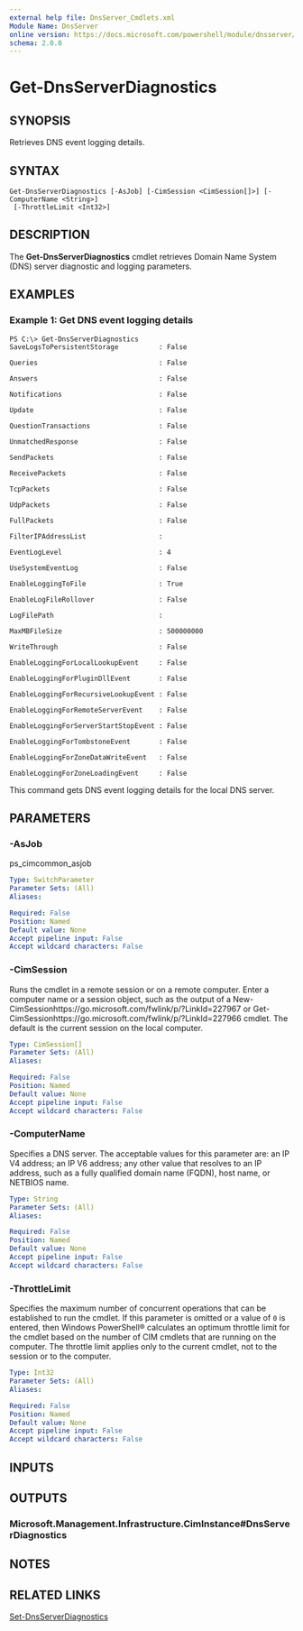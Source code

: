 ```yaml
---
external help file: DnsServer_Cmdlets.xml
Module Name: DnsServer
online version: https://docs.microsoft.com/powershell/module/dnsserver/get-dnsserverdiagnostics?view=windowsserver2012-ps&wt.mc_id=ps-gethelp
schema: 2.0.0
---
```


# Get-DnsServerDiagnostics

## SYNOPSIS
Retrieves DNS event logging details.

## SYNTAX

```
Get-DnsServerDiagnostics [-AsJob] [-CimSession <CimSession[]>] [-ComputerName <String>]
 [-ThrottleLimit <Int32>]
```

## DESCRIPTION
The **Get-DnsServerDiagnostics** cmdlet retrieves Domain Name System (DNS) server diagnostic and logging parameters.

## EXAMPLES

### Example 1: Get DNS event logging details
```
PS C:\> Get-DnsServerDiagnostics
SaveLogsToPersistentStorage          : False

Queries                              : False

Answers                              : False

Notifications                        : False

Update                               : False

QuestionTransactions                 : False

UnmatchedResponse                    : False

SendPackets                          : False

ReceivePackets                       : False

TcpPackets                           : False

UdpPackets                           : False

FullPackets                          : False

FilterIPAddressList                  :

EventLogLevel                        : 4

UseSystemEventLog                    : False

EnableLoggingToFile                  : True

EnableLogFileRollover                : False

LogFilePath                          :

MaxMBFileSize                        : 500000000

WriteThrough                         : False

EnableLoggingForLocalLookupEvent     : False

EnableLoggingForPluginDllEvent       : False

EnableLoggingForRecursiveLookupEvent : False

EnableLoggingForRemoteServerEvent    : False

EnableLoggingForServerStartStopEvent : False

EnableLoggingForTombstoneEvent       : False

EnableLoggingForZoneDataWriteEvent   : False

EnableLoggingForZoneLoadingEvent     : False
```

This command gets DNS event logging details for the local DNS server.

## PARAMETERS

### -AsJob
ps_cimcommon_asjob

```yaml
Type: SwitchParameter
Parameter Sets: (All)
Aliases: 

Required: False
Position: Named
Default value: None
Accept pipeline input: False
Accept wildcard characters: False
```

### -CimSession
Runs the cmdlet in a remote session or on a remote computer.
Enter a computer name or a session object, such as the output of a New-CimSessionhttps://go.microsoft.com/fwlink/p/?LinkId=227967 or Get-CimSessionhttps://go.microsoft.com/fwlink/p/?LinkId=227966 cmdlet.
The default is the current session on the local computer.

```yaml
Type: CimSession[]
Parameter Sets: (All)
Aliases: 

Required: False
Position: Named
Default value: None
Accept pipeline input: False
Accept wildcard characters: False
```

### -ComputerName
Specifies a DNS server.
The acceptable values for this parameter are: an IP V4 address; an IP V6 address; any other value that resolves to an IP address, such as a fully qualified domain name (FQDN), host name, or NETBIOS name.

```yaml
Type: String
Parameter Sets: (All)
Aliases: 

Required: False
Position: Named
Default value: None
Accept pipeline input: False
Accept wildcard characters: False
```

### -ThrottleLimit
Specifies the maximum number of concurrent operations that can be established to run the cmdlet.
If this parameter is omitted or a value of `0` is entered, then Windows PowerShell® calculates an optimum throttle limit for the cmdlet based on the number of CIM cmdlets that are running on the computer.
The throttle limit applies only to the current cmdlet, not to the session or to the computer.

```yaml
Type: Int32
Parameter Sets: (All)
Aliases: 

Required: False
Position: Named
Default value: None
Accept pipeline input: False
Accept wildcard characters: False
```

## INPUTS

## OUTPUTS

### Microsoft.Management.Infrastructure.CimInstance#DnsServerDiagnostics

## NOTES

## RELATED LINKS

[Set-DnsServerDiagnostics](./Set-DnsServerDiagnostics.md)

